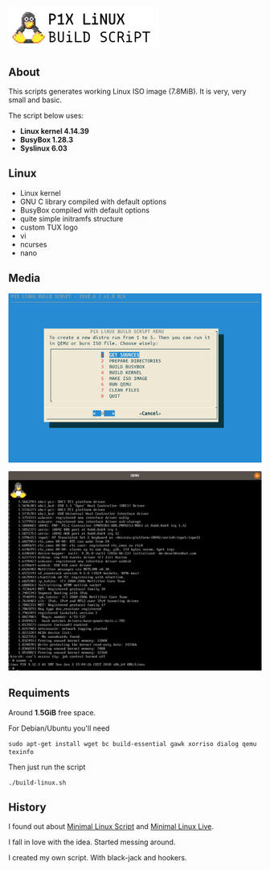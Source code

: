 # ![P1X LiNUX BUiLD SCRiPT](media/banner.png)

## About

This scripts generates working Linux ISO image (7.8MiB). It is very, very small and basic.

The script below uses:

- **Linux kernel 4.14.39**
- **BusyBox 1.28.3**
- **Syslinux 6.03**

## Linux

- Linux kernel
- GNU C library compiled with default options
- BusyBox compiled with default options
- quite simple initramfs structure
- custom TUX logo
- vi
- ncurses
- nano

## Media

![Dialog script](media/screen_script.png)

![Live Linux](media/screen_live.png)



## Requiments

Around **1.5GiB** free space.

For Debian/Ubuntu you'll need

    sudo apt-get install wget bc build-essential gawk xorriso dialog qemu texinfo

Then just run the script

    ./build-linux.sh

## History

I found out about [Minimal Linux Script](https://github.com/ivandavidov/minimal-linux-script) and [Minimal Linux Live](http://github.com/ivandavidov/minimal).

I fall in love with the idea. Started messing around.

I created my own script. With black-jack and hookers.

